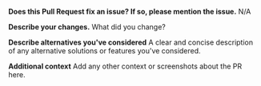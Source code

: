 **Does this Pull Request fix an issue? If so, please mention the issue.**
N/A

**Describe your changes.**
What did you change?

**Describe alternatives you've considered**
A clear and concise description of any alternative solutions or features you've considered.

**Additional context**
Add any other context or screenshots about the PR here.
